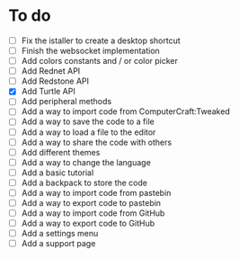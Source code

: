 # To do

- [ ] Fix the istaller to create a desktop shortcut
- [ ] Finish the websocket implementation
- [ ] Add colors constants and / or color picker
- [ ] Add Rednet API
- [ ] Add Redstone API
- [X] Add Turtle API
- [ ] Add peripheral methods
- [ ] Add a way to import code from ComputerCraft:Tweaked
- [ ] Add a way to save the code to a file
- [ ] Add a way to load a file to the editor
- [ ] Add a way to share the code with others
- [ ] Add different themes
- [ ] Add a way to change the language
- [ ] Add a basic tutorial
- [ ] Add a backpack to store the code
- [ ] Add a way to import code from pastebin
- [ ] Add a way to export code to pastebin
- [ ] Add a way to import code from GitHub
- [ ] Add a way to export code to GitHub
- [ ] Add a settings menu
- [ ] Add a support page